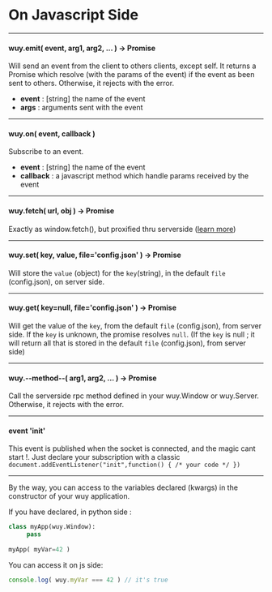 # On Javascript Side

---
#### wuy.emit( event, arg1, arg2, ... ) -> Promise
Will send an event from the client to others clients, except self. It returns a Promise which resolve (with the params of the event) if the event as been sent to others. Otherwise, it rejects with the error.
  * **event** : [string] the name of the event
  * **args** : arguments sent with the event

---
#### wuy.on( event, callback )
Subscribe to an event.
  * **event** : [string] the name of the event
  * **callback** : a javascript method which handle params received by the event

---
#### wuy.fetch( url, obj ) -> Promise
Exactly as window.fetch(), but proxified thru serverside ([learn more](https://github.com/manatlan/wuy/blob/master/wiki/proxify.md))

---
#### wuy.set( key, value, file='config.json' ) -> Promise
Will store the `value` (object) for the `key`(string), in the default `file` (config.json), on server side.

---
#### wuy.get( key=null, file='config.json' ) -> Promise
Will get the value of the `key`, from the default `file` (config.json), from server side. If the `key` is unknown, the promise resolves `null`.
(If the `key` is null ; it will return all that is stored in the default `file` (config.json), from server side)

---
#### wuy.--method--( arg1, arg2, ... ) -> Promise
Call the serverside rpc method defined in your wuy.Window or wuy.Server. Otherwise, it rejects with the error.

---
#### event 'init'
This event is published when the socket is connected, and the magic cant start !. Just declare your subscription with a classic `document.addEventListener("init",function() { /* your code */ })`

---
By the way, you can access to the variables declared (kwargs) in the constructor of your wuy application.

If you have declared, in python side :

```python
class myApp(wuy.Window):
     pass
     
myApp( myVar=42 )
```
You can access it on js side:

```javascript
console.log( wuy.myVar === 42 ) // it's true
```


